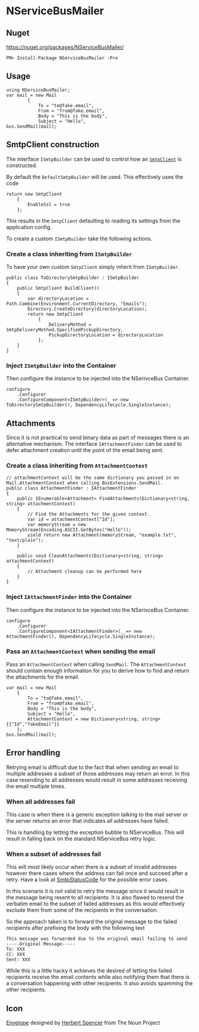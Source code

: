 NServiceBusMailer
===============

## Nuget

https://nuget.org/packages/NServiceBusMailer/
    
    PM> Install-Package NServiceBusMailer -Pre

## Usage 
     
    using NServiceBusMailer; 
    var mail = new Mail
            {
                To = "to@fake.email",
                From = "from@fake.email",
                Body = "This is the body",
                Subject = "Hello",
    bus.SendMail(mail);

## SmtpClient construction 

The interface `ISmtpBuilder` can be used to control how an [`SmtpClient`](http://msdn.microsoft.com/en-us/library/system.net.mail.smtpclient.aspx) is constructed.

By default the  `DefaultSmtpBuilder` will be used. This effectively uses the code

    return new SmtpClient
        {
            EnableSsl = true
        };
       
This results in the `SmtpClient` defaulting to reading its settings from the application config.

To create a custom `ISmtpBuilder` take the following actions.

### Create a class inheriting from `ISmtpBuilder` 

To have your own custom `SmtpClient` simply inherit from `ISmtpBuilder`. 

    public class ToDirectorySmtpBuilder : ISmtpBuilder
    {
        public SmtpClient BuildClient()
        {
            var directoryLocation = Path.Combine(Environment.CurrentDirectory, "Emails");
            Directory.CreateDirectory(directoryLocation);
            return new SmtpClient
                {
                    DeliveryMethod = SmtpDeliveryMethod.SpecifiedPickupDirectory,
                    PickupDirectoryLocation = directoryLocation
                };
        }
    }
    
### Inject `ISmtpBuilder` into the Container

Then configure the instance to be injected into the NSerivceBus Container.

    configure
        .Configurer
        .ConfigureComponent<ISmtpBuilder>(_ => new ToDirectorySmtpBuilder(), DependencyLifecycle.SingleInstance);
            
## Attachments

Since it is not practical to send binary data as part of messages there is an alternative mechanism. The interface `IAttachmentFinder` can be used to defer attachment creation until the point of the email being sent.

### Create a class inheriting from `AttachmentContext` 

    // attachmentContext will be the same dictionary you passed in on Mail.AttachmentContext when calling BusExtensions.SendMail.
    public class AttachmentFinder : IAttachmentFinder
    {
        public IEnumerable<Attachment> FindAttachments(Dictionary<string, string> attachmentContext)
        {
            // Find the Attachments for the given context. 
            var id = attachmentContext["Id"];
            var memoryStream = new MemoryStream(Encoding.ASCII.GetBytes("Hello"));
            yield return new Attachment(memoryStream, "example.txt", "text/plain");
        }

        public void CleanAttachments(Dictionary<string, string> attachmentContext)
        {
            // Attachment cleanup can be performed here
        }
    }

### Inject `IAttachmentFinder` into the Container

Then configure the instance to be injected into the NSerivceBus Container.

    configure
        .Configurer
        .ConfigureComponent<IAttachmentFinder>(_ => new AttachmentFinder(), DependencyLifecycle.SingleInstance);

### Pass an `AttachmentContext` when sending the email

Pass an `AttachmentContext` when calling `SendMail`. The `AttachmentContext` should contain enough information for you to derive how to find and return the attachments for the email. 

    var mail = new Mail
        {
            To = "to@fake.email",
            From = "from@fake.email",
            Body = "This is the body",
            Subject = "Hello",
            AttachmentContext = new Dictionary<string, string>{{"Id","fakeEmail"}}
        };
    bus.SendMail(mail);

## Error handling

Retrying email is difficult due to the fact that when sending an email to multiple addresses a subset of those addresses may return an error. In this case resending to all addresses would result in some addresses receiving the email multiple times.

### When all addresses fail

This case is when there is a generic exception talking to the mail server or the server returns an error that indicates all addresses have failed.

This is handling by letting the exception bubble to NServiceBus. This will result in falling back on the standard NServiceBus retry logic.

### When a subset of addresses fail

This will most likely occur when there is a subset of invalid addresses however there cases where the address can fail once and succeed after a retry. Have a look at [SmtpStatusCode](http://msdn.microsoft.com/en-us/library/system.net.mail.smtpstatuscode.aspx) for the possible error cases.

In this scenario it is not valid to retry the message since it would result in the message being resent to all recipients. It is also flawed to resend the verbatim email to the subset of failed addresses as this would effectively exclude them from some of the recipients in the conversation.

So the approach taken is to forward the original message to the failed recipients after prefixing the body with the following text

    This message was forwarded due to the original email failing to send
    -----Original Message-----
    To: XXX
    CC: XXX
    Sent: XXX

While this is a little hacky it achieves the desired of letting the failed recipients receive the email contents while also notifying them that there is a conversation happening with other recipients. It also avoids spamming the other recipients.

## Icon

<a href="http://thenounproject.com/noun/envelope/#icon-No15467" target="_blank">Envelope</a> designed by <a href="http://thenounproject.com/hspencer" target="_blank">Herbert Spencer</a> from The Noun Project